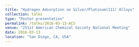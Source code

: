 ```yaml
---
title: "Hydrogen Adsorption on Silver/Platinum(111) Alloys"
collection: talks
type: "Poster presentation"
permalink: /talks/2016-03-13-ACS
venue: "251st American Chemical Society National Meeting"
date: 2016-03-13
location: "San Diego, CA, USA"
---
```

